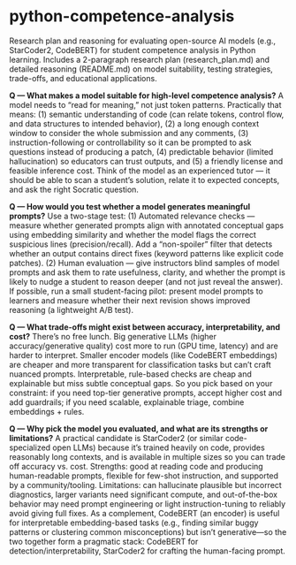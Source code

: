 # python-competence-analysis
Research plan and reasoning for evaluating open-source AI models (e.g., StarCoder2, CodeBERT) for student competence analysis in Python learning. Includes a 2-paragraph research plan (research_plan.md) and detailed reasoning (README.md) on model suitability, testing strategies, trade-offs, and educational applications.

**Q — What makes a model suitable for high-level competence analysis?**
A model needs to “read for meaning,” not just token patterns. Practically that means: (1) semantic understanding of code (can relate tokens, control flow, and data structures to intended behavior), (2) a long enough context window to consider the whole submission and any comments, (3) instruction-following or controllability so it can be prompted to ask questions instead of producing a patch, (4) predictable behavior (limited hallucination) so educators can trust outputs, and (5) a friendly license and feasible inference cost. Think of the model as an experienced tutor — it should be able to scan a student’s solution, relate it to expected concepts, and ask the right Socratic question.

**Q — How would you test whether a model generates meaningful prompts?**
Use a two-stage test: (1) Automated relevance checks — measure whether generated prompts align with annotated conceptual gaps using embedding similarity and whether the model flags the correct suspicious lines (precision/recall). Add a “non-spoiler” filter that detects whether an output contains direct fixes (keyword patterns like explicit code patches). (2) Human evaluation — give instructors blind samples of model prompts and ask them to rate usefulness, clarity, and whether the prompt is likely to nudge a student to reason deeper (and not just reveal the answer). If possible, run a small student-facing pilot: present model prompts to learners and measure whether their next revision shows improved reasoning (a lightweight A/B test).

**Q — What trade-offs might exist between accuracy, interpretability, and cost?**
There’s no free lunch. Big generative LLMs (higher accuracy/generative quality) cost more to run (GPU time, latency) and are harder to interpret. Smaller encoder models (like CodeBERT embeddings) are cheaper and more transparent for classification tasks but can’t craft nuanced prompts. Interpretable, rule-based checks are cheap and explainable but miss subtle conceptual gaps. So you pick based on your constraint: if you need top-tier generative prompts, accept higher cost and add guardrails; if you need scalable, explainable triage, combine embeddings + rules.

**Q — Why pick the model you evaluated, and what are its strengths or limitations?**
A practical candidate is StarCoder2 (or similar code-specialized open LLMs) because it’s trained heavily on code, provides reasonably long contexts, and is available in multiple sizes so you can trade off accuracy vs. cost. Strengths: good at reading code and producing human-readable prompts, flexible for few-shot instruction, and supported by a community/tooling. Limitations: can hallucinate plausible but incorrect diagnostics, larger variants need significant compute, and out-of-the-box behavior may need prompt engineering or light instruction-tuning to reliably avoid giving full fixes. As a complement, CodeBERT (an encoder) is useful for interpretable embedding-based tasks (e.g., finding similar buggy patterns or clustering common misconceptions) but isn’t generative—so the two together form a pragmatic stack: CodeBERT for detection/interpretability, StarCoder2 for crafting the human-facing prompt.
